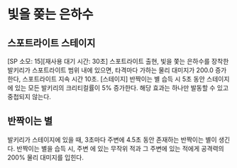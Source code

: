 # 빛을 쫒는 은하수

## 스포트라이트 스테이지

[SP 소모: 15][재사용 대기 시간: 30초] 스포트라이트 출현, 빛을 쫓는 은하수를 장착한 발키리가 스포트라이트 범위 내에 있으면, 타격마다 가하는 물리 대미지가 200.0 증가한다, 스포트라이트 지속 시간 10초.
[스테이지] 반짝이는 별 습득 시 5초 동안 스테이지에 있는 모든 발키리의 크리티컬률이 5% 증가한다. 해당 효과는 하나만 발동할 수 있고 중첩되지 않는다.

## 반짝이는 별

발키리가 스테이지에 있을 때, 3초마다 주변에 4.5초 동안 존재하는 반짝이는 별이 생긴다. 반짝이는 별을 습득 시, 주변 에 있는 무작위 적과 그 주변에 있는 적에게 공격력의 200% 물리 대미지를 입힌다.
